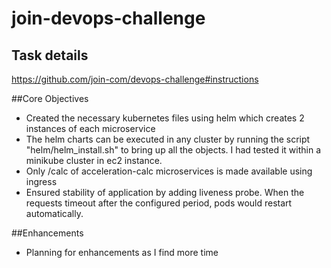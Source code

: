 # join-devops-challenge

## Task details
https://github.com/join-com/devops-challenge#instructions

##Core Objectives
- Created the necessary kubernetes files using helm which creates 2 instances of each microservice
- The helm charts can be executed in any cluster by running the script "helm/helm_install.sh" to bring up all the objects. I had tested it within a minikube cluster in ec2 instance. 
- Only /calc of acceleration-calc microservices is made available using ingress
- Ensured stability of application by adding liveness probe. When the requests timeout after the configured period, pods would restart automatically. 

##Enhancements
- Planning for enhancements as I find more time
